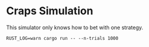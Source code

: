 # Craps Simulation

This simulator only knows how to bet with one strategy.

    RUST_LOG=warn cargo run -- --n-trials 1000


